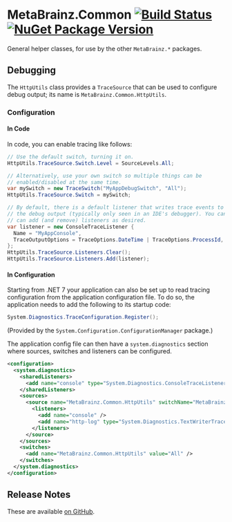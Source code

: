 # MetaBrainz.Common [![Build Status][CI-S]][CI-L] [![NuGet Package Version][NuGet-S]][NuGet-L]

General helper classes, for use by the other `MetaBrainz.*` packages.

[CI-S]: https://github.com/Zastai/MetaBrainz.Common/actions/workflows/build.yml/badge.svg
[CI-L]: https://github.com/Zastai/MetaBrainz.Common/actions/workflows/build.yml

[NuGet-S]: https://img.shields.io/nuget/v/MetaBrainz.Common
[NuGet-L]: https://www.nuget.org/packages/MetaBrainz.Common

## Debugging

The `HttpUtils` class provides a `TraceSource` that can be used to
configure debug output; its name is `MetaBrainz.Common.HttpUtils`.


### Configuration

#### In Code

In code, you can enable tracing like follows:

```cs
// Use the default switch, turning it on.
HttpUtils.TraceSource.Switch.Level = SourceLevels.All;

// Alternatively, use your own switch so multiple things can be
// enabled/disabled at the same time.
var mySwitch = new TraceSwitch("MyAppDebugSwitch", "All");
HttpUtils.TraceSource.Switch = mySwitch;

// By default, there is a default listener that writes trace events to
// the debug output (typically only seen in an IDE's debugger). You can
// can add (and remove) listeners as desired.
var listener = new ConsoleTraceListener {
  Name = "MyAppConsole",
  TraceOutputOptions = TraceOptions.DateTime | TraceOptions.ProcessId,
};
HttpUtils.TraceSource.Listeners.Clear();
HttpUtils.TraceSource.Listeners.Add(listener);
```

#### In Configuration

Starting from .NET 7 your application can also be set up to read tracing
configuration from the application configuration file. To do so, the
application needs to add the following to its startup code:

```cs
System.Diagnostics.TraceConfiguration.Register();
```

(Provided by the `System.Configuration.ConfigurationManager` package.)

The application config file can then have a `system.diagnostics` section
where sources, switches and listeners can be configured.

```xml
<configuration>
  <system.diagnostics>
    <sharedListeners>
      <add name="console" type="System.Diagnostics.ConsoleTraceListener" traceOutputOptions="DateTime,ProcessId" />
    </sharedListeners>
    <sources>
      <source name="MetaBrainz.Common.HttpUtils" switchName="MetaBrainz.Common.HttpUtils">
        <listeners>
          <add name="console" />
          <add name="http-log" type="System.Diagnostics.TextWriterTraceListener" initializeData="http-utils.log" />
        </listeners>
      </source>
    </sources>
    <switches>
      <add name="MetaBrainz.Common.HttpUtils" value="All" />
    </switches>
  </system.diagnostics>
</configuration>
```

## Release Notes

These are available [on GitHub][release-notes].

[release-notes]: https://github.com/Zastai/MetaBrainz.Common/releases

